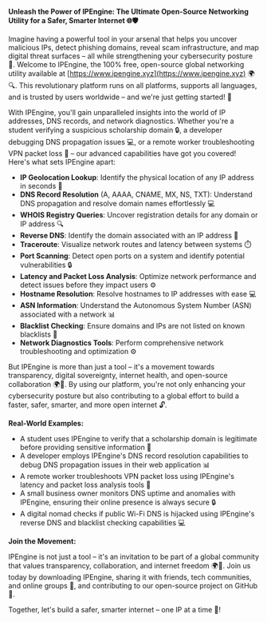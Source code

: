 **Unleash the Power of IPEngine: The Ultimate Open-Source Networking Utility for a Safer, Smarter Internet 🌐🛡️**

Imagine having a powerful tool in your arsenal that helps you uncover malicious IPs, detect phishing domains, reveal scam infrastructure, and map digital threat surfaces – all while strengthening your cybersecurity posture 🔐. Welcome to IPEngine, the 100% free, open-source global networking utility available at [https://www.ipengine.xyz](https://www.ipengine.xyz) 🌍🔍. This revolutionary platform runs on all platforms, supports all languages, and is trusted by users worldwide – and we're just getting started! 🚀

With IPEngine, you'll gain unparalleled insights into the world of IP addresses, DNS records, and network diagnostics. Whether you're a student verifying a suspicious scholarship domain 🔒, a developer debugging DNS propagation issues 💻, or a remote worker troubleshooting VPN packet loss 📡 – our advanced capabilities have got you covered! Here's what sets IPEngine apart:

* **IP Geolocation Lookup**: Identify the physical location of any IP address in seconds 📍
* **DNS Record Resolution** (A, AAAA, CNAME, MX, NS, TXT): Understand DNS propagation and resolve domain names effortlessly 💻
* **WHOIS Registry Queries**: Uncover registration details for any domain or IP address 🔍
* **Reverse DNS**: Identify the domain associated with an IP address 🔄
* **Traceroute**: Visualize network routes and latency between systems ⏱️
* **Port Scanning**: Detect open ports on a system and identify potential vulnerabilities 🔒
* **Latency and Packet Loss Analysis**: Optimize network performance and detect issues before they impact users ⚙️
* **Hostname Resolution**: Resolve hostnames to IP addresses with ease 💻
* **ASN Information**: Understand the Autonomous System Number (ASN) associated with a network 📊
* **Blacklist Checking**: Ensure domains and IPs are not listed on known blacklists 🔴
* **Network Diagnostics Tools**: Perform comprehensive network troubleshooting and optimization ⚙️

But IPEngine is more than just a tool – it's a movement towards transparency, digital sovereignty, internet health, and open-source collaboration 🌍🤝. By using our platform, you're not only enhancing your cybersecurity posture but also contributing to a global effort to build a faster, safer, smarter, and more open internet 🔓.

**Real-World Examples:**

* A student uses IPEngine to verify that a scholarship domain is legitimate before providing sensitive information 💼
* A developer employs IPEngine's DNS record resolution capabilities to debug DNS propagation issues in their web application 📊
* A remote worker troubleshoots VPN packet loss using IPEngine's latency and packet loss analysis tools 🚀
* A small business owner monitors DNS uptime and anomalies with IPEngine, ensuring their online presence is always secure 🔒
* A digital nomad checks if public Wi-Fi DNS is hijacked using IPEngine's reverse DNS and blacklist checking capabilities 💻

**Join the Movement:**

IPEngine is not just a tool – it's an invitation to be part of a global community that values transparency, collaboration, and internet freedom 🌍👥. Join us today by downloading IPEngine, sharing it with friends, tech communities, and online groups 📢, and contributing to our open-source project on GitHub 🤖.

Together, let's build a safer, smarter internet – one IP at a time 🔀!